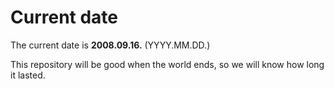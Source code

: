 # Current date

The current date is **2008.09.16.** (YYYY.MM.DD.)

This repository will be good when the world ends, so we will know how long it lasted.